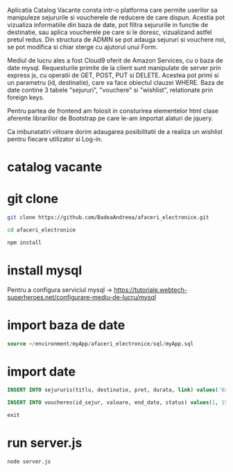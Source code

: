 Aplicatia Catalog Vacante consta intr-o platforma care permite userilor sa manipuleze sejururile si voucherele de reducere de care dispun. Acestia pot vizualiza informatiile din baza de date, pot filtra sejururile in functie de destinatie, sau aplica voucherele pe care si le doresc, vizualizand astfel pretul redus.
Din structura de ADMIN se pot adauga sejururi si vouchere noi, se pot modifica si chiar sterge cu ajutorul unui Form.


Mediul de lucru ales a fost Cloud9 oferit de Amazon Services, cu o baza de date mysql. Requesturile primite de la client sunt manipulate de server prin express js, cu operatii de GET, POST, PUT si DELETE. Acestea pot primi si un parametru (id, destinatie), care va face obiectul clauzei WHERE. Baza de date contine 3 tabele "sejururi", "vouchere" si "wishlist", relationate prin foreign keys. 

Pentru partea de frontend am folosit in consturirea elementelor html clase aferente librariilor de Bootstrap pe care le-am importat alaturi de jquery.

Ca imbunatatiri viitoare dorim adaugarea posibilitatii de a realiza un wishlist pentru fiecare utilizator si Log-in.


# catalog vacante

# git clone

```bash
git clone https://github.com/BadeaAndreea/afaceri_electronice.git
```

```bash
cd afaceri_electronice
```

```bash
npm install
```

# install mysql

Pentru a configura serviciul mysql -> https://tutoriale.webtech-superheroes.net/configurare-mediu-de-lucru/mysql

# import baza de date

```sql
source ~/environment/myApp/afaceri_electronice/sql/myApp.sql
```

# import date

```sql
INSERT INTO sejururis(titlu, destinatie, pret, durata, link) values('Vacanta Grecia','Mikonos',300,5,"link");

INSERT INTO voucheres(id_sejur, valoare, end_date, status) values(1, 15, str_to_date('21-12-2020','%d-%m-%Y'), 0);
```

```sql
exit
```

# run server.js

```bash
node server.js
```

